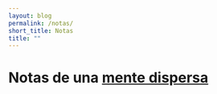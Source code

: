 ```yaml
---
layout: blog
permalink: /notas/
short_title: Notas
title: ""
---
```

# Notas de una [mente dispersa](https://es.wikipedia.org/wiki/Trastorno_por_déficit_de_atención_con_hiperactividad) 
